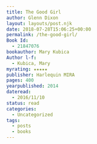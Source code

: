 ```yaml
---
title: The Good Girl
author: Glenn Dixon
layout: layouts/post.njk
date: 2018-07-28T15:06:25+00:00
permalink: /the-good-girl/
Book Id:
  - 21847076
bookauthor: Mary Kubica
Author l-f:
  - Kubica, Mary
myrating: ★★★★★
publisher: Harlequin MIRA
pages: 400
yearpublished: 2014
dateread:
  - 2016/11/10
status: read
categories:
  - Uncategorized
tags:
  - posts
  - books
---
```

